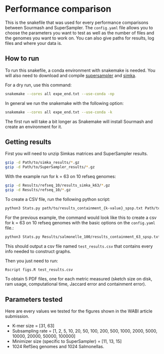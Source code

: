 # Performance comparison

This is the snakefile that was used for every performance comparisons between Sourmash and SuperSampler.
The ```config.yaml``` file allows you to choose the parameters you want to test as well as the number of files and the genomes you want to work on.
You can also give paths for results, log files and where your data is.

## How to run

To run this snakefile, a conda environment with snakemake is needed.
You will also need to download and compile [supersampler](https://github.com/TimRouze/supersampler) and [simka](https://github.com/GATB/simka).

For a dry run, use this command:
```sh
snakemake --cores all expe_end.txt --use-conda -np
```

In general we run the snakemake with the following option:

```sh
snakemake --cores all expe_end.txt --use-conda -k
```

The first run will take a bit longer as Snakemake will install Sourmash and create an environment for it.

## Getting results

First you will need to unzip Simkas matrices and SuperSampler results.

```sh
gzip -d Path/to/simka_results/*.gz
gzip -d Path/to/SuperSampler_results/*.gz
```

With the example run for k = 63 on 10 refseq genomes:
```sh
gzip -d Results/refseq_10/results_simka_k63/*.gz
gzip -d Results/refseq_10/*.gz
```

To create a CSV file, run the following python script:
```sh
python3 Stats.py path/to/results_containment_{k-value}_spsp.txt Path/to/results_sourmash_containment_{k-value}.txt Path/to/results_simka_k{k-value}/mat_presenceAbsence_simka-jaccard_asym.csv Path/to/fof_tar_spsp_{k-value}.txt Path/to/sketches_sourmash_{k-value}.txt Path/to/bench_{genome}_{k-value}_fof.txt {output csv filename}
```

For the previous example, the command would look like this to create a csv for k = 63 on 10 refseq genomes with the basic options on the ```config.yaml``` file.:
```sh
python3 Stats.py Results/salmonelle_100/results_containment_63_spsp.txt Results/salmonelle_100/results_sourmash_containment_63.txt Results/salmonelle_100/results_simka_k63/mat_presenceAbsence_simka-jaccard_asym.csv Results/salmonelle_100/spsp/fof_tar_spsp_63.txt Results/salmonelle_100/sourmash/sketches_sourmash_63.txt Results/salmonelle_100/benchs/bench_salmonelle_63_fof.txt test_results.csv
```

This should output a csv file named ```test_results.csv``` that contains every info needed to construct graphs.

Then you just need to run:
```sh
Rscript figs.R test_results.csv
```
To obtain 5 PDF files, one for each metric measured (sketch size on disk, ram usage, computational time, Jaccard error and containment error).

## Parameters tested
Here are every values we tested for the figures shown in the WABI article submission.
- K-mer size = [31, 63]
- Subsampling rate = [1, 2, 5, 10, 20, 50, 100, 200, 500, 1000, 2000, 5000, 10000, 20000, 50000, 100000]
- Minimizer size (specific to SuperSampler) = [11, 13, 15]
- 1024 RefSeq genomes and 1024 Salmonellas.

